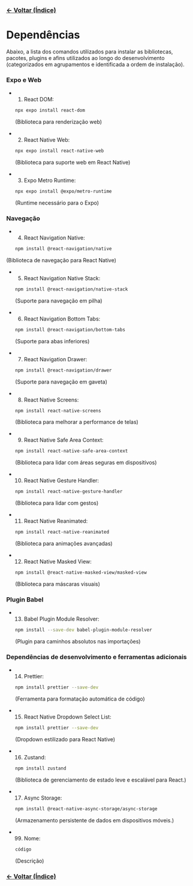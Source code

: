 ### [← Voltar (Índice)](../index.md)

# Dependências

Abaixo, a lista dos comandos utilizados para instalar as bibliotecas, pacotes, plugins e afins utilizados ao longo do desenvolvimento (categorizados em agrupamentos e identificada a ordem de instalação).

### Expo e Web

- 1. React DOM:

  ```bash
  npx expo install react-dom
  ```

  (Biblioteca para renderização web)

- 2. React Native Web:

  ```bash
  npx expo install react-native-web
  ```

  (Biblioteca para suporte web em React Native)

- 3. Expo Metro Runtime:

  ```bash
  npx expo install @expo/metro-runtime
  ```

  (Runtime necessário para o Expo)

### Navegação

- 4. React Navigation Native:

  ```bash
  npm install @react-navigation/native
  ```

(Biblioteca de navegação para React Native)

- 5. React Navigation Native Stack:

  ```bash
  npm install @react-navigation/native-stack
  ```

  (Suporte para navegação em pilha)

- 6. React Navigation Bottom Tabs:

  ```bash
  npm install @react-navigation/bottom-tabs
  ```

  (Suporte para abas inferiores)

- 7. React Navigation Drawer:

  ```bash
  npm install @react-navigation/drawer
  ```

  (Suporte para navegação em gaveta)

- 8. React Native Screens:

  ```bash
  npm install react-native-screens
  ```

  (Biblioteca para melhorar a performance de telas)

- 9. React Native Safe Area Context:

  ```bash
  npm install react-native-safe-area-context
  ```

  (Biblioteca para lidar com áreas seguras em dispositivos)

- 10. React Native Gesture Handler:

  ```bash
  npm install react-native-gesture-handler
  ```

  (Biblioteca para lidar com gestos)

- 11. React Native Reanimated:

  ```bash
  npm install react-native-reanimated
  ```

  (Biblioteca para animações avançadas)

- 12. React Native Masked View:

  ```bash
  npm install @react-native-masked-view/masked-view
  ```

  (Biblioteca para máscaras visuais)

### Plugin Babel

- 13. Babel Plugin Module Resolver:

  ```bash
  npm install --save-dev babel-plugin-module-resolver
  ```

  (Plugin para caminhos absolutos nas importações)

### Dependências de desenvolvimento e ferramentas adicionais

- 14. Prettier:

  ```bash
  npm install prettier --save-dev
  ```

  (Ferramenta para formatação automática de código)

- 15. React Native Dropdown Select List:

  ```bash
  npm install prettier --save-dev
  ```

  (Dropdown estilizado para React Native)

- 16. Zustand:

  ```bash
  npm install zustand
  ```

  (Biblioteca de gerenciamento de estado leve e escalável para React.)

- 17. Async Storage:

  ```bash
  npm install @react-native-async-storage/async-storage
  ```

  (Armazenamento persistente de dados em dispositivos móveis.)

- 99. Nome:

  ```bash
  código
  ```

  (Descrição)

### [← Voltar (Índice)](../index.md)
